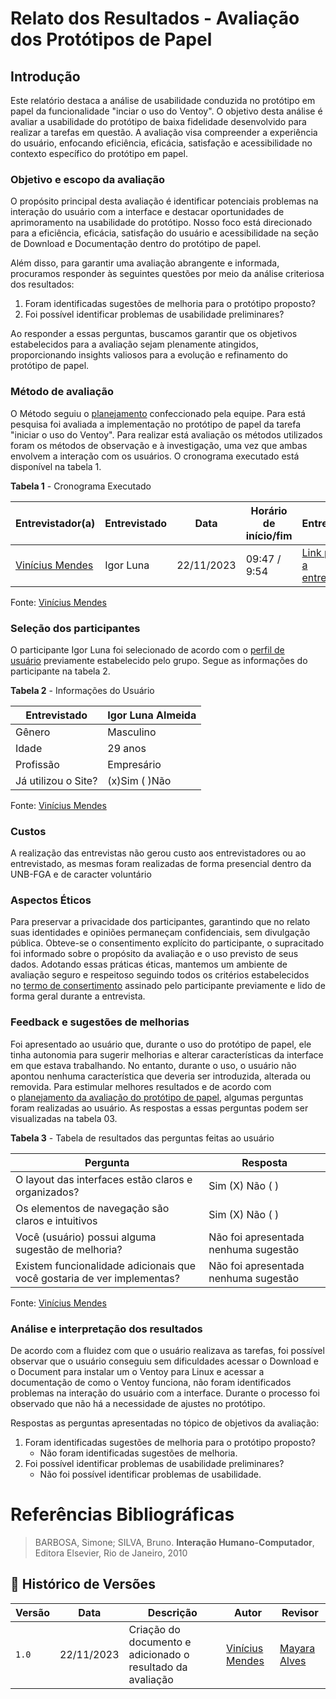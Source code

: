 # Relato dos Resultados - Avaliação dos Protótipos de Papel
## Introdução

Este relatório destaca a análise de usabilidade conduzida no protótipo em papel da funcionalidade "inciar o uso do Ventoy". O objetivo desta análise é avaliar a usabilidade do protótipo de baixa fidelidade desenvolvido para realizar a tarefas em questão. A avaliação visa compreender a experiência do usuário, enfocando eficiência, eficácia, satisfação e acessibilidade no contexto específico do protótipo em papel.

### Objetivo e escopo da avaliação

O propósito principal desta avaliação é identificar potenciais problemas na interação do usuário com a interface e destacar oportunidades de aprimoramento na usabilidade do protótipo. Nosso foco está direcionado para a eficiência, eficácia, satisfação do usuário e acessibilidade na seção de Download e Documentação dentro do protótipo de papel.

Além disso, para garantir uma avaliação abrangente e informada, procuramos responder às seguintes questões por meio da análise criteriosa dos resultados:

1. Foram identificadas sugestões de melhoria para o protótipo proposto?
2. Foi possível identificar problemas de usabilidade preliminares?

Ao responder a essas perguntas, buscamos garantir que os objetivos estabelecidos para a avaliação sejam plenamente atingidos, proporcionando insights valiosos para a evolução e refinamento do protótipo de papel.

### Método de avaliação

O Método seguiu o [planejamento](https://github.com/Interacao-Humano-Computador/2023.2-Ventoy/blob/main/docs/DAD/nivel2/prototipoDePapel/planejamento.md) confeccionado pela equipe. Para está pesquisa foi avaliada a implementação no protótipo de papel da tarefa "iniciar o uso do Ventoy". Para realizar está avaliação os métodos utilizados foram os métodos de observação e à investigação, uma vez que ambas envolvem a interação com os usuários. O cronograma executado está disponível na tabela 1.

**Tabela 1** - Cronograma Executado

| Entrevistador(a) | Entrevistado | Data | Horário de início/fim | Entrevista|
|------------------|--------------|------|----------------------|----------|
| [Vinícius Mendes](https://github.com/yabamiah) | Igor Luna | 22/11/2023 | 09:47 / 9:54 | [Link para a entrevista](https://youtu.be/6PR9nO--088) |

Fonte: [Vinícius Mendes](https://github.com/yabamiah)

### Seleção dos participantes

O participante Igor Luna foi selecionado de acordo com o [perfil de usuário](https://github.com/Interacao-Humano-Computador/2023.2-Ventoy/blob/main/docs/elicitacao/PerfilUsuario.md) previamente estabelecido pelo grupo. Segue as informações do participante na tabela 2.

**Tabela 2** - Informações do Usuário

| **Entrevistado** | **Igor Luna Almeida** |
|--------------|---------------------|
| Gênero | Masculino |
| Idade | 29 anos |
| Profissão | Empresário |
| Já utilizou o Site? | (x)Sim ( )Não|

Fonte: [Vinícius Mendes](https://github.com/yabamiah)

### Custos

A realização das entrevistas não gerou custo aos entrevistadores ou ao entrevistado, as mesmas foram realizadas de forma presencial dentro da UNB-FGA e de caracter voluntário

### Aspectos Éticos

Para preservar a privacidade dos participantes, garantindo que no relato suas identidades e opiniões permaneçam confidenciais, sem divulgação pública. Obteve-se o consentimento explícito do participante, o supracitado foi informado sobre o propósito da avaliação e o uso previsto de seus dados. Adotando essas práticas éticas, mantemos um ambiente de avaliação seguro e respeitoso seguindo todos os critérios estabelecidos no [termo de consertimento](https://github.com/Interacao-Humano-Computador/2023.2-Ventoy/blob/main/docs/assets/termoConsertimentoPluginAss.pdf) assinado pelo participante previamente e lido de forma geral durante a entrevista.

### Feedback e sugestões de melhorias

Foi apresentado ao usuário que, durante o uso do protótipo de papel, ele tinha autonomia para sugerir melhorias e alterar características da interface em que estava trabalhando. No entanto, durante o uso, o usuário não apontou nenhuma característica que deveria ser introduzida, alterada ou removida. Para estimular melhores resultados e de acordo com o [planejamento da avaliação do protótipo de papel](https://github.com/Interacao-Humano-Computador/2023.2-Ventoy/blob/main/docs/DAD/nivel2/prototipoDePapel/planejamento.md), algumas perguntas foram realizadas ao usuário. As respostas a essas perguntas podem ser visualizadas na tabela 03.

**Tabela 3** - Tabela de resultados das perguntas feitas ao usuário

| **Pergunta** | **Resposta** |
|-----------|-----------|
|O layout das interfaces estão claros e organizados? | Sim (X) Não ( ) |
|Os elementos de navegação são claros e intuitivos |  Sim (X) Não ( )|
|Você (usuário) possui alguma sugestão de melhoria? | Não foi apresentada nenhuma sugestão |
|Existem funcionalidade adicionais que você gostaria de ver implementas?| Não foi apresentada nenhuma sugestão |

Fonte: [Vinícius Mendes](https://github.com/yabamiah)

### Análise e interpretação dos resultados

De acordo com a fluidez com que o usuário realizava as tarefas, foi possível observar que o usuário conseguiu sem dificuldades acessar o Download e o Document para instalar um o Ventoy para Linux e acessar a documentação de como o Ventoy funciona, não foram identificados problemas na interação do usuário com a interface. Durante o processo foi observado que não há a necessidade de ajustes no protótipo.

Respostas as perguntas apresentadas no tópico de objetivos da avaliação:

1. Foram identificadas sugestões de melhoria para o protótipo proposto?
    - Não foram identificadas sugestões de melhoria.
2. Foi possível identificar problemas de usabilidade preliminares?
    - Não foi possível identificar problemas de usabilidade.

# Referências Bibliográficas

> BARBOSA, Simone; SILVA, Bruno. **Interação Humano-Computador**, Editora Elsevier, Rio de Janeiro, 2010

## 📑 Histórico de Versões

| **Versão** | **Data** | **Descrição** | **Autor**| **Revisor** |
| ---------- | ---------- | ---------- | --------- | ---------- |
|`1.0`| 22/11/2023 | Criação do documento e adicionado o resultado da avaliação | [Vinícius Mendes](https://github.com/yabamiah) | [Mayara Alves](https://github.com/Mayara-tech)| 
